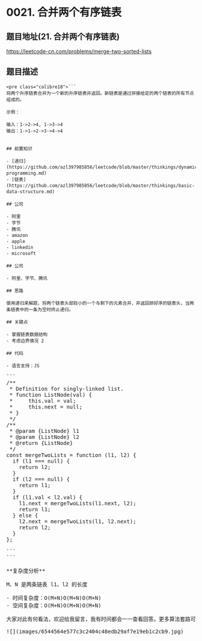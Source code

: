 # 0021. 合并两个有序链表

## 题目地址(21. 合并两个有序链表)

<https://leetcode-cn.com/problems/merge-two-sorted-lists>

## 题目描述

```
<pre class="calibre18">```
将两个升序链表合并为一个新的升序链表并返回。新链表是通过拼接给定的两个链表的所有节点组成的。 

示例：

输入：1->2->4, 1->3->4
输出：1->1->2->3->4->4

```
```

## 前置知识

- [递归](https://github.com/azl397985856/leetcode/blob/master/thinkings/dynamic-programming.md)
- [链表](https://github.com/azl397985856/leetcode/blob/master/thinkings/basic-data-structure.md)

## 公司

- 阿里
- 字节
- 腾讯
- amazon
- apple
- linkedin
- microsoft

## 公司

- 阿里、字节、腾讯

## 思路

使用递归来解题，将两个链表头部较小的一个与剩下的元素合并，并返回排好序的链表头，当两条链表中的一条为空时终止递归。

## 关键点

- 掌握链表数据结构
- 考虑边界情况 2

## 代码

- 语言支持：JS

```
<pre class="calibre18">```
<span class="hljs-title">/**
 * Definition for singly-linked list.
 * function ListNode(val) {
 *     this.val = val;
 *     this.next = null;
 * }
 */</span>
<span class="hljs-title">/**
 * @param {ListNode} l1
 * @param {ListNode} l2
 * @return {ListNode}
 */</span>
<span class="hljs-keyword">const</span> mergeTwoLists = <span class="hljs-function"><span class="hljs-keyword">function</span> (<span class="hljs-params">l1, l2</span>) </span>{
  <span class="hljs-keyword">if</span> (l1 === <span class="hljs-params">null</span>) {
    <span class="hljs-keyword">return</span> l2;
  }
  <span class="hljs-keyword">if</span> (l2 === <span class="hljs-params">null</span>) {
    <span class="hljs-keyword">return</span> l1;
  }
  <span class="hljs-keyword">if</span> (l1.val < l2.val) {
    l1.next = mergeTwoLists(l1.next, l2);
    <span class="hljs-keyword">return</span> l1;
  } <span class="hljs-keyword">else</span> {
    l2.next = mergeTwoLists(l1, l2.next);
    <span class="hljs-keyword">return</span> l2;
  }
};

```
```

**复杂度分析**

M、N 是两条链表 l1、l2 的长度

- 时间复杂度：O(M+N)O(M+N)O(M+N)
- 空间复杂度：O(M+N)O(M+N)O(M+N)

大家对此有何看法，欢迎给我留言，我有时间都会一一查看回答。更多算法套路可以访问我的 LeetCode 题解仓库：<https://github.com/azl397985856/leetcode> 。 目前已经 37K star 啦。 大家也可以关注我的公众号《力扣加加》带你啃下算法这块硬骨头。

![](images/6544564e577c3c2404c48edb29af7e19eb1c2cb9.jpg)